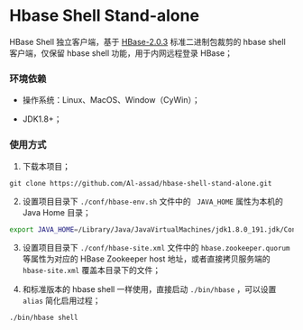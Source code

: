 # Hbase Shell Stand-alone

HBase Shell 独立客户端，基于 [HBase-2.0.3](https://archive.apache.org/dist/hbase/2.0.3/) 标准二进制包裁剪的 hbase shell 客户端，仅保留 hbase shell 功能，用于内网远程登录 HBase；



### 环境依赖

* 操作系统：Linux、MacOS、Window（CyWin）；

* JDK1.8+；



### 使用方式

1. 下载本项目；

```shell
git clone https://github.com/Al-assad/hbase-shell-stand-alone.git
```

2. 设置项目目录下  `./conf/hbase-env.sh`  文件中的 ` JAVA_HOME`  属性为本机的 Java Home 目录；

```bash
export JAVA_HOME=/Library/Java/JavaVirtualMachines/jdk1.8.0_191.jdk/Contents/Home
```

3. 设置项目目录下 `./conf/hbase-site.xml`  文件中的 `hbase.zookeeper.quorum`   等属性为对应的 HBase Zookeeper host 地址，或者直接拷贝服务端的 `hbase-site.xml` 覆盖本目录下的文件；

4. 和标准版本的 hbase shell 一样使用，直接启动 `./bin/hbase` ，可以设置 `alias` 简化启用过程；

```shell
./bin/hbase shell 
```


